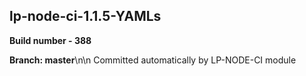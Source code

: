 ## lp-node-ci-1.1.5-YAMLs

**Build number - 388**

**Branch: master**\n\n Committed automatically by LP-NODE-CI module